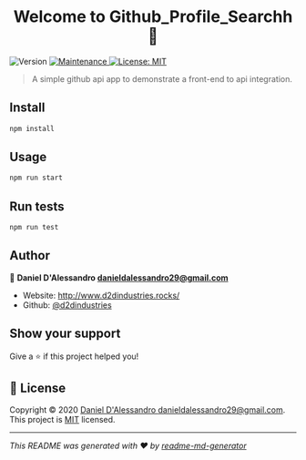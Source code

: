 <h1 align="center">Welcome to  Github_Profile_Searchh 👋</h1>
<p>
  <img alt="Version" src="https://img.shields.io/badge/version-1.0-blue.svg?cacheSeconds=2592000" />
  <a href="https://github.com/gatsbyjs/gatsby-starter-default/graphs/commit-activity" target="_blank">
    <img alt="Maintenance" src="https://img.shields.io/badge/Maintained%3F-yes-green.svg" />
  </a>
  <a href="https://github.com/gatsbyjs/gatsby-starter-default/blob/master/LICENSE" target="_blank">
    <img alt="License: MIT" src="https://img.shields.io/github/license/d2dindustries/ Github_Profile_Searchh" />
  </a>
</p>

> A simple github api app to demonstrate a front-end to api integration.

## Install

```sh
npm install
```

## Usage

```sh
npm run start
```

## Run tests

```sh
npm run test
```

## Author

👤 **Daniel D'Alessandro <danieldalessandro29@gmail.com>**

* Website: http://www.d2dindustries.rocks/
* Github: [@d2dindustries](https://github.com/d2dindustries)

## Show your support

Give a ⭐️ if this project helped you!

## 📝 License

Copyright © 2020 [Daniel D'Alessandro <danieldalessandro29@gmail.com>](https://github.com/d2dindustries).<br />
This project is [MIT](https://github.com/gatsbyjs/gatsby-starter-default/blob/master/LICENSE) licensed.

***
_This README was generated with ❤️ by [readme-md-generator](https://github.com/kefranabg/readme-md-generator)_